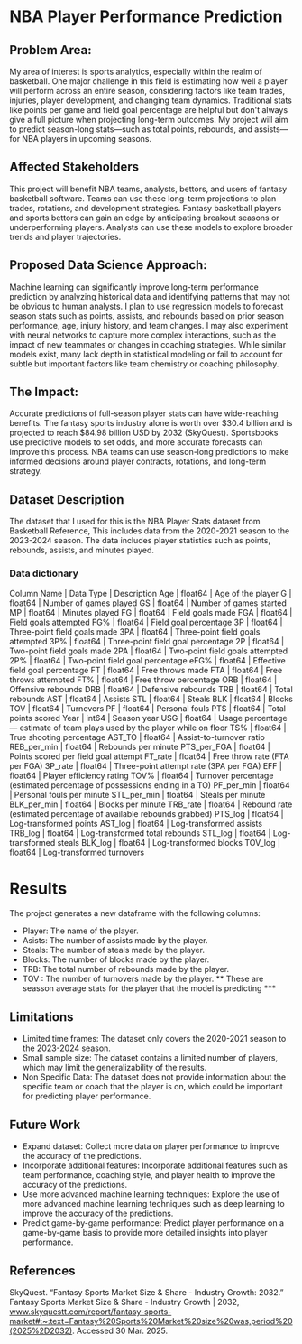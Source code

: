# NBA Player Performance Prediction
## Problem Area:
My area of interest is sports analytics, especially within the realm of basketball. One major challenge in this field is estimating how well a player will perform across an entire season, considering factors like team trades, injuries, player development, and changing team dynamics. Traditional stats like points per game and field goal percentage are helpful but don't always give a full picture when projecting long-term outcomes. My project will aim to predict season-long stats—such as total points, rebounds, and assists—for NBA players in upcoming seasons.

## Affected Stakeholders 
This project will benefit NBA teams, analysts, bettors, and users of fantasy basketball software. Teams can use these long-term projections to plan trades, rotations, and development strategies. Fantasy basketball players and sports bettors can gain an edge by anticipating breakout seasons or underperforming players. Analysts can use these models to explore broader trends and player trajectories.

## Proposed Data Science Approach:
Machine learning can significantly improve long-term performance prediction by analyzing historical data and identifying patterns that may not be obvious to human analysts. I plan to use regression models to forecast season stats such as points, assists, and rebounds based on prior season performance, age, injury history, and team changes. I may also experiment with neural networks to capture more complex interactions, such as the impact of new teammates or changes in coaching strategies. While similar models exist, many lack depth in statistical modeling or fail to account for subtle but important factors like team chemistry or coaching philosophy.

## The Impact:
Accurate predictions of full-season player stats can have wide-reaching benefits. The fantasy sports industry alone is worth over $30.4 billion and is projected to reach $84.98 billion USD by 2032 (SkyQuest). Sportsbooks use predictive models to set odds, and more accurate forecasts can improve this process. NBA teams can use season-long predictions to make informed decisions around player contracts, rotations, and long-term strategy.

## Dataset Description
 The dataset that I used for this is the NBA Player Stats dataset from Basketball Reference, This includes data from the 2020-2021 season to the 2023-2024 season.
 The data includes player statistics such as points, rebounds, assists, and minutes played.

### Data dictionary
Column Name | Data Type | Description
Age | float64 | Age of the player
G | float64 | Number of games played
GS | float64 | Number of games started
MP | float64 | Minutes played
FG | float64 | Field goals made
FGA | float64 | Field goals attempted
FG% | float64 | Field goal percentage
3P | float64 | Three-point field goals made
3PA | float64 | Three-point field goals attempted
3P% | float64 | Three-point field goal percentage
2P | float64 | Two-point field goals made
2PA | float64 | Two-point field goals attempted
2P% | float64 | Two-point field goal percentage
eFG% | float64 | Effective field goal percentage
FT | float64 | Free throws made
FTA | float64 | Free throws attempted
FT% | float64 | Free throw percentage
ORB | float64 | Offensive rebounds
DRB | float64 | Defensive rebounds
TRB | float64 | Total rebounds
AST | float64 | Assists
STL | float64 | Steals
BLK | float64 | Blocks
TOV | float64 | Turnovers
PF | float64 | Personal fouls
PTS | float64 | Total points scored
Year | int64 | Season year
USG | float64 | Usage percentage — estimate of team plays used by the player while on floor
TS% | float64 | True shooting percentage
AST_TO | float64 | Assist-to-turnover ratio
REB_per_min | float64 | Rebounds per minute
PTS_per_FGA | float64 | Points scored per field goal attempt
FT_rate | float64 | Free throw rate (FTA per FGA)
3P_rate | float64 | Three-point attempt rate (3PA per FGA)
EFF | float64 | Player efficiency rating
TOV% | float64 | Turnover percentage (estimated percentage of possessions ending in a TO)
PF_per_min | float64 | Personal fouls per minute
STL_per_min | float64 | Steals per minute
BLK_per_min | float64 | Blocks per minute
TRB_rate | float64 | Rebound rate (estimated percentage of available rebounds grabbed)
PTS_log | float64 | Log-transformed points
AST_log | float64 | Log-transformed assists
TRB_log | float64 | Log-transformed total rebounds
STL_log | float64 | Log-transformed steals
BLK_log | float64 | Log-transformed blocks
TOV_log | float64 | Log-transformed turnovers

# Results
The project generates a new dataframe with the following columns:
- Player: The name of the player.
- Asists: The number of assists made by the player.
- Steals: The number of steals made by the player.
- Blocks: The number of blocks made by the player.
- TRB: The total number of rebounds made by the player.
- TOV : The number of turnovers made by the player.
** These are seasson average stats for the player that the model is predicting ***

## Limitations

- Limited time frames: The dataset only covers the 2020-2021 season to the 2023-2024 season.
- Small sample size: The dataset contains a limited number of players, which may limit the generalizability of the results.
- Non Specific Data: The dataset does not provide information about the specific team or coach that the player is on, which could be important for predicting player performance.


## Future Work

- Expand dataset: Collect more data on player performance to improve the accuracy of the predictions.
- Incorporate additional features: Incorporate additional features such as team performance, coaching style, and player health to improve the accuracy of the predictions.
- Use more advanced machine learning techniques: Explore the use of more advanced machine learning techniques such as deep learning to improve the accuracy of the predictions.
- Predict game-by-game performance: Predict player performance on a game-by-game basis to provide more detailed insights into player performance.

## References
SkyQuest. “Fantasy Sports Market Size & Share - Industry Growth: 2032.” Fantasy Sports Market Size & Share - Industry Growth | 2032, www.skyquestt.com/report/fantasy-sports-market#:~:text=Fantasy%20Sports%20Market%20size%20was,period%20(2025%2D2032). Accessed 30 Mar. 2025.

